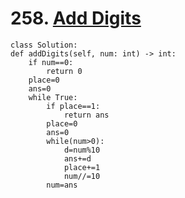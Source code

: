 # 258. [Add Digits](https://leetcode.com/problems/add-digits/description/)

    class Solution:
    def addDigits(self, num: int) -> int:
        if num==0:
            return 0
        place=0
        ans=0
        while True:
            if place==1:
                return ans
            place=0
            ans=0
            while(num>0):
                d=num%10
                ans+=d
                place+=1
                num//=10
            num=ans
